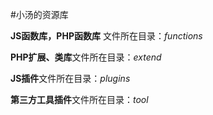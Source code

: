 #小汤的资源库

**JS函数库，PHP函数库** 文件所在目录：*functions*

**PHP扩展、类库**文件所在目录：*extend*

**JS插件**文件所在目录：*plugins*

**第三方工具插件**文件所在目录：*tool*

